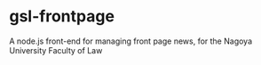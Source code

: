 gsl-frontpage
=============

A node.js front-end for managing front page news, for the Nagoya University Faculty of Law
